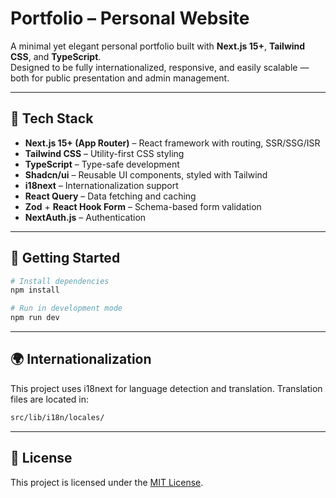 # Portfolio – Personal Website

A minimal yet elegant personal portfolio built with **Next.js 15+**, **Tailwind CSS**, and **TypeScript**.  
Designed to be fully internationalized, responsive, and easily scalable — both for public presentation and admin management.

---

## 🧠 Tech Stack

- **Next.js 15+ (App Router)** – React framework with routing, SSR/SSG/ISR
- **Tailwind CSS** – Utility-first CSS styling
- **TypeScript** – Type-safe development
- **Shadcn/ui** – Reusable UI components, styled with Tailwind
- **i18next** – Internationalization support
- **React Query** – Data fetching and caching
- **Zod** + **React Hook Form** – Schema-based form validation
- **NextAuth.js** – Authentication

---

## 🚀 Getting Started

```bash
# Install dependencies
npm install

# Run in development mode
npm run dev
```

---

## 🌍 Internationalization

This project uses i18next for language detection and translation.
Translation files are located in:

```bash
src/lib/i18n/locales/
```

---

## 📄 License

This project is licensed under the [MIT License](LICENSE).
